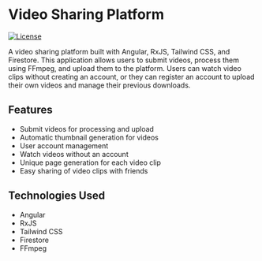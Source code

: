 # Video Sharing Platform

[![License](https://img.shields.io/badge/license-MIT-blue.svg)](LICENSE)

A video sharing platform built with Angular, RxJS, Tailwind CSS, and Firestore. This application allows users to submit videos, process them using FFmpeg, and upload them to the platform. Users can watch video clips without creating an account, or they can register an account to upload their own videos and manage their previous downloads.

## Features

- Submit videos for processing and upload
- Automatic thumbnail generation for videos
- User account management
- Watch videos without an account
- Unique page generation for each video clip
- Easy sharing of video clips with friends

## Technologies Used

- Angular
- RxJS
- Tailwind CSS
- Firestore
- FFmpeg

